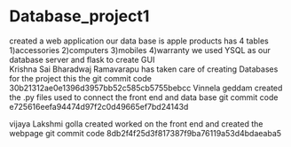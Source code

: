 # Database_project1
created a web application 
our data base is apple products  has 4 tables 1)accessories 2)computers 3)mobiles 4)warranty 
we used YSQL as our database server and flask to create GUI  
Krishna Sai Bharadwaj Ramavarapu has taken care of creating Databases for the project
this the git commit code 30b21312ae0e1396d3957bb52c585cb5755bebcc
Vinnela geddam created the .py files used to connect the front end and data base
git commit code  e725616eefa94474d97f2c0d49665ef7bd24143d

vijaya Lakshmi golla created worked on the front end and created the webpage
git commit code  8db2f4f25d3f817387f9ba76119a53d4bdaeaba5
